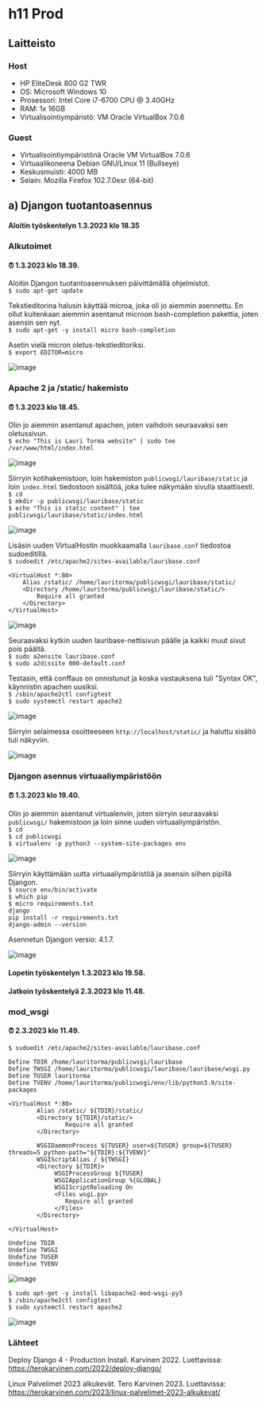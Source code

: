 # h11 Prod

## Laitteisto  

### Host  

* HP EliteDesk 800 G2 TWR  
* OS: Microsoft Windows 10   
* Prosessori: Intel Core i7-6700 CPU @ 3.40GHz  
* RAM: 1x 16GB  
* Virtualisointiympäristö: VM Oracle VirtualBox 7.0.6  

### Guest
* Virtualisointiympäristönä Oracle VM VirtualBox 7.0.6  
* Virtuaalikoneena Debian GNU/Linux 11 (Bullseye)  
* Keskusmuisti: 4000 MB   
* Selain: Mozilla Firefox 102.7.0esr (64-bit)  

## a) Djangon tuotantoasennus  

#### Aloitin työskentelyn 1.3.2023 klo 18.35

### Alkutoimet  

#### ⏰ 1.3.2023 klo 18.39.

Aloitin Djangon tuotantoasennuksen päivittämällä ohjelmistot.  
```$ sudo apt-get update```  

Tekstieditorina halusin käyttää microa, joka oli jo aiemmin asennettu. En ollut kuitenkaan aiemmin asentanut microon bash-completion pakettia, joten asensin sen nyt.  
```$ sudo apt-get -y install micro bash-completion```  
  
Asetin vielä micron oletus-tekstieditoriksi.  
```$ export EDITOR=micro```  
   
![image](https://user-images.githubusercontent.com/90974678/222205941-240282c6-792d-43e5-b46c-f91cc02ed1c5.png)  

### Apache 2 ja /static/ hakemisto  

#### ⏰ 1.3.2023 klo 18.45.  
  
Olin jo aiemmin asentanut apachen, joten vaihdoin seuraavaksi sen oletussivun.  
```$ echo "This is Lauri Torma website" | sudo tee /var/www/html/index.html```  
  
![image](https://user-images.githubusercontent.com/90974678/222207528-7470d859-088f-4835-90a8-41794f971ace.png)  
  
Siirryin kotihakemistoon, loin hakemiston ```publicwsgi/lauribase/static``` ja loin ```index.html``` tiedostoon sisältöä, joka tulee näkymään sivulla staattisesti.  
```$ cd ```  
```$ mkdir -p publicwsgi/lauribase/static```  
```$ echo "This is static content" | tee publicwsgi/lauribase/static/index.html```  
  
![image](https://user-images.githubusercontent.com/90974678/222209657-8b96e57e-0c86-41f9-8add-7c5748b8d5cd.png)  
  
Lisäsin uuden VirtualHostin muokkaamalla ```lauribase.conf``` tiedostoa sudoeditillä.  
```$ sudoedit /etc/apache2/sites-available/lauribase.conf```  
  
```
<VirtualHost *:80>
	Alias /static/ /home/lauritorma/publicwsgi/lauribase/static/
	<Directory /home/lauritorma/publicwsgi/lauribase/static/>
		Require all granted
	</Directory>
</VirtualHost>
```  
 
![image](https://user-images.githubusercontent.com/90974678/222211176-19cb711e-e048-4952-9a21-3222c4c6fedd.png)  
  
Seuraavaksi kytkin uuden lauribase-nettisivun päälle ja kaikki muut sivut pois päältä.  
```$ sudo a2ensite lauribase.conf```  
```$ sudo a2dissite 000-default.conf```  
  
Testasin, että conffaus on onnistunut ja koska vastauksena tuli "Syntax OK", käynnistin apachen uusiksi.  
```$ /sbin/apache2ctl configtest```  
```$ sudo systemctl restart apache2```  
  
![image](https://user-images.githubusercontent.com/90974678/222212273-d7f10493-4554-4437-8d38-091a970577ca.png)  

Siirryin selaimessa osoitteeseen ```http://localhost/static/``` ja haluttu sisältö tuli näkyviin.  

![image](https://user-images.githubusercontent.com/90974678/222218472-2f77c3d4-e9fa-4147-b643-cbf7748c7d9d.png)  
  
### Djangon asennus virtuaaliympäristöön  

#### ⏰ 1.3.2023 klo 19.40.  

Olin jo aiemmin asentanut virtualenvin, joten siirryin seuraavaksi ```publicwsgi/``` hakemistoon ja loin sinne uuden virtuaaliympäristön.  
```$ cd```  
```$ cd publicwsgi```  
```$ virtualenv -p python3 --system-site-packages env```  
  
![image](https://user-images.githubusercontent.com/90974678/222219700-3165dcc6-aa55-4fb7-b848-3e48ca6a85d2.png)  
  
Siirryin käyttämään uutta virtuaaliympäristöä ja asensin siihen pipillä Djangon.   
```$ source env/bin/activate```  
```$ which pip```  
```$ micro requirements.txt```  
```django```  
```pip install -r requirements.txt```  
```django-admin --version```  
  
Asennetun Djangon versio: 4.1.7.  

![image](https://user-images.githubusercontent.com/90974678/222221158-28b924bb-097e-4a3a-b214-1468b5af0385.png)  

#### Lopetin työskentelyn 1.3.2023 klo 19.58.

#### Jatkoin työskentelyä 2.3.2023 klo 11.48.

### mod_wsgi  

#### ⏰ 2.3.2023 klo 11.49.  

```$ sudoedit /etc/apache2/sites-available/lauribase.conf```  
```
Define TDIR /home/lauritorma/publicwsgi/lauribase
Define TWSGI /home/lauritorma/publicwsgi/lauribase/lauribase/wsgi.py
Define TUSER lauritorma
Define TVENV /home/lauritorma/publicwsgi/env/lib/python3.9/site-packages

<VirtualHost *:80>
        Alias /static/ ${TDIR}/static/
        <Directory ${TDIR}/static/>
                Require all granted
        </Directory>

        WSGIDaemonProcess ${TUSER} user=${TUSER} group=${TUSER} threads=5 python-path="${TDIR}:${TVENV}"
        WSGIScriptAlias / ${TWSGI}
        <Directory ${TDIR}>
             WSGIProcessGroup ${TUSER}
             WSGIApplicationGroup %{GLOBAL}
             WSGIScriptReloading On
             <Files wsgi.py>
                Require all granted
             </Files>
        </Directory>

</VirtualHost>  
  
Undefine TDIR
Undefine TWSGI
Undefine TUSER
Undefine TVENV 

```

![image](https://user-images.githubusercontent.com/90974678/222394570-14ece292-39b0-41c5-bcaa-c67d1fe3fcef.png)  
  
```$ sudo apt-get -y install libapache2-mod-wsgi-py3```   
```$ /sbin/apache2ctl configtest```   
```$ sudo systemctl restart apache2```    

![image](https://user-images.githubusercontent.com/90974678/222395297-0c1c8765-6cf3-4a11-98f0-80702b3fbf96.png)



  














### Lähteet

Deploy Django 4 - Production Install. Karvinen 2022. Luettavissa: https://terokarvinen.com/2022/deploy-django/

Linux Palvelimet 2023 alkukevät. Tero Karvinen 2023. Luettavissa: https://terokarvinen.com/2023/linux-palvelimet-2023-alkukevat/  
